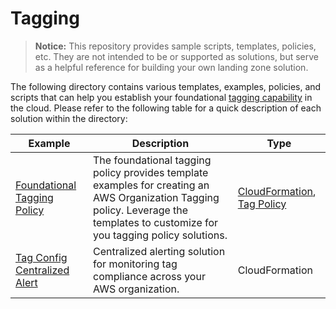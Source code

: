 # Tagging

> **Notice:** This repository provides sample scripts, templates, policies, etc. They are not intended to be or supported as solutions, but serve as a helpful reference for building your own landing zone solution.

The following directory contains various templates, examples, policies, and scripts that can help you establish your foundational [tagging capability](https://aws.amazon.com/solutions/guidance/tagging-on-aws) in the cloud. Please refer to the following table for a quick description of each solution within the directory:

| Example | Description | Type |
| --------| ----------- | ---- |
| [Foundational Tagging Policy](./foundational-tagging-policy/) | The foundational tagging policy provides template examples for creating an AWS Organization Tagging policy. Leverage the templates to customize for you tagging policy solutions. | [CloudFormation](./foundational-tagging-policy/cfn-foundational-tagging-policy.yaml), [Tag Policy](./foundational-tagging-policy/policy-foundational-tagging.json) |
| [Tag Config Centralized Alert](./tag-config-centralized-alert/) | Centralized alerting solution for monitoring tag compliance across your AWS organization. | CloudFormation |
